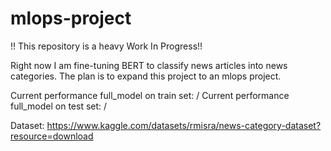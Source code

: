 # mlops-project
!! This repository is a heavy Work In Progress!!

Right now I am fine-tuning BERT to classify news articles into news categories. The plan is to expand this project to an mlops project.

Current performance full_model on train set: /
Current performance full_model on test set: /

Dataset: https://www.kaggle.com/datasets/rmisra/news-category-dataset?resource=download